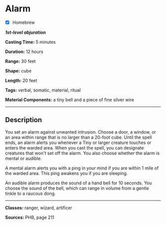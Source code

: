 # Alarm

- [x] Homebrew

***1st-level abjuration***

**Casting Time:** 5 minutes

**Duration:** 12 hours

**Range:** 30 feet

**Shape:** cube

**Length:** 20 feet

**Tags:** verbal, somatic, material, ritual

**Material Components:** a tiny bell and a piece of fine silver wire

---

## Description
You set an alarm against unwanted intrusion.
Choose a door, a window, or an area within range that is no larger than a 20-foot cube.
Until the spell ends, an alarm alerts you whenever a Tiny or larger creature touches or enters the warded area.
When you cast the spell, you can designate creatures that won't set off the alarm.
You also choose whether the alarm is mental or audible.

A mental alarm alerts you with a ping in your mind if you are within 1 mile of the warded area.
This ping awakens you if you are sleeping.

An audible alarm produces the sound of a hand bell for 10 seconds.
You choose the sound of the bell, which can range in volume from a gentle tinkle to a raucous dong.

---

**Classes:** ranger, wizard, artificer

**Sources:** PHB, page 211
